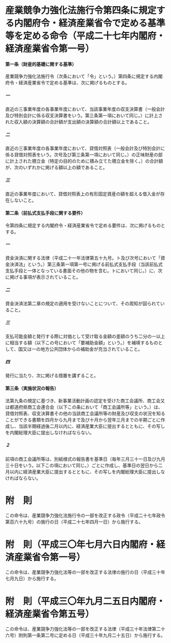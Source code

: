 # 産業競争力強化法施行令第四条に規定する内閣府令・経済産業省令で定める基準等を定める命令（平成二十七年内閣府・経済産業省令第一号）
#### 第一条（財産的基礎に関する基準）
産業競争力強化法施行令（次条において「令」という。）第四条に規定する内閣府令・経済産業省令で定める基準は、次に掲げるものとする。
##### 一
直近の三事業年度の各事業年度において、当該事業年度の収支決算書（一般会計及び特別会計に係る収支決算書をいう。第三条第一項において同じ。）に計上された収入額の決算額の合計額が支出額の決算額の合計額以上であること。
##### 二
直近の三事業年度の各事業年度において、貸借対照表（一般会計及び特別会計に係る貸借対照表をいう。次号及び第三条第一項において同じ。）の正味財産の部に計上された積立金（特定の目的のために積み立てた積立金を除く。）の合計額が、次のいずれかに掲げる額以上の額であること。
##### 三
直近の事業年度において、貸借対照表上の有形固定資産の額を超える借入金が存在しないこと。
#### 第二条（前払式支払手段に関する要件）
令第四条に規定する内閣府令・経済産業省令で定める要件は、次に掲げるものとする。
##### 一
資金決済に関する法律（平成二十一年法律第五十九号。ト及び次号において「資金決済法」という。）第三条第一項第一号に掲げる前払式支払手段（当該前払式支払手段と一体となっている書面その他の物を含む。トにおいて同じ。）に、次に掲げる事項が表示されていること。
##### 二
資金決済法第二章の規定の適用を受けないことについて、その周知が図られていること。
##### 三
支払可能金額と発行する際に対価として受け取る金額の差額のうち二分の一以上に相当する額（以下この号において「要補助金額」という。）を補填するものとして、国又は一の地方公共団体からの補助金が充当されていること。
##### 四
発行に当たり、次に掲げる措置を講ずること。
#### 第三条（実施状況の報告）
法第九条の規定に基づき、新事業活動計画の認定を受けた商工会議所、商工会又は都道府県商工会連合会（以下この条において「商工会議所等」という。）は、貸借対照表、収支決算書その他の当該商工会議所等の財産及び収支の状況を知ることができる書類を四月から九月まで及び十月から翌年三月までの半期ごとに作成し、当該半期経過後二月以内に、経済産業大臣に提出するとともに、その写しを内閣総理大臣に提出しなければならない。
##### ２
前項の商工会議所等は、別紙様式の報告書を基準日（毎年三月三十一日及び九月三十日をいう。以下この項において同じ。）ごとに作成し、基準日の翌日から二月以内に経済産業大臣に提出するとともに、その写しを内閣総理大臣に提出しなければならない。
# 附　則
この命令は、産業競争力強化法施行令の一部を改正する政令（平成二十七年政令第百六十九号）の施行の日（平成二十七年四月一日）から施行する。
# 附　則（平成三〇年七月六日内閣府・経済産業省令第一号）
この命令は、産業競争力強化法等の一部を改正する法律の施行の日（平成三十年七月九日）から施行する。
# 附　則（平成三〇年九月二五日内閣府・経済産業省令第五号）
この命令は、産業競争力強化法等の一部を改正する法律（平成三十年法律第二十六号）附則第一条第二号に定める日（平成三十年九月二十五日）から施行する。
